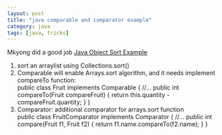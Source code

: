 ```yaml
---
layout: post
title: "java comparable and comparator example"
category: java
tags: [java, tricks]
---
```

Mkyong did a good job [Java Object Sort Example](http://www.mkyong.com/java/java-object-sorting-example-comparable-and-comparator/)   

1. sort an arraylist using Collections.sort()
2. Comparable will enable Arrays.sort algorithm, and it needs implement compareTo function:     
    public class Fruit implements Comparable<Fruit> {
      //...
      public int compareTo(Fruit compareFruit) {
        return this.quantity - compareFruit.quantity;
      }
    }
3. Comparator: additional comparator for arrays.sort function   
    public class FruitComparator implements Comparator<Fruit> {
      //...
      public int compare(Fruit f1, Fruit f2) {
        return f1.name.compareTo(f2.name);
      }
    }

